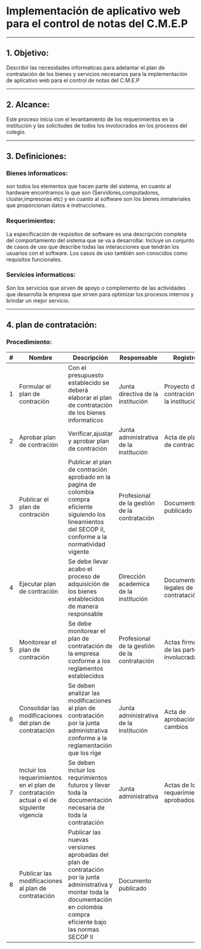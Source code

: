 # Implementación de aplicativo web para el control de notas del C.M.E.P

---

## 1. Objetivo:

Describir las necesidades informaticas para adelantar el plan de contratación de los bienes y servicios necesarios para la implementación de aplicativo web para el control de notas del C.M.E.P

---

## 2. Alcance:

Este proceso inicia con el levantamiento de los requerimientos en la institución y las solicitudes de todos los involocrados en los procesos del colegio.

---

## 3. Definiciones:

### Bienes informaticos:
son todos los elementos que hacen parte del sistema, en cuanto al hardware encontramos lo que son (Servidores,computadores, cluster,impresoras etc) y en cuanto al software son los bienes inmateriales que proporcionan datos e instrucciones.

### Requerimientos: 
La especificación de requisitos de software es una descripción completa del comportamiento del sistema que se va a desarrollar. Incluye un conjunto de casos de uso que describe todas las interacciones que tendrán los usuarios con el software. Los casos de uso también son conocidos como requisitos funcionales.

### Servicios informaticos:
Son los servicios que sirven de apoyo o complemento de las actividades que desarrolla la empresa que sirven para optimizar los procesos internos y brindar un mejor servicio.

---

## 4. plan de contratación:

### Procedimiento:

|#|Nombre|Descripción|Responsable|Registro|
|-|------|-----------|-----------|--------|
|1|Formular el plan de contración|Con el presupuesto establecido se deberá elaborar el plan de contratación de los bienes informaticos|Junta directiva de la institución|Proyecto de contración de la institución|
|2|Aprobar plan de contración|Verificar,ajustar y aprobar plan de contración|Junta administrativa de la institución|Acta de plan de contración|
|3|Publicar el plan de contración|Publicar el plan de contración aprobado en la pagina de colombia compra eficiente siguiendo los lineamientos del SECOP II, conforme a la normatividad vigente|Profesional de la gestión de la contratación|Documento publicado|
|4|Ejecutar plan de contración|Se debe llevar acabo el proceso de adquisición de los bienes establecidos de manera responsable|Dirección academica de la institución|Documentos legales de la contratación|
|5|Monitorear el plan de contración|Se debe monitorear el plan de contratación de la empresa conforme a los reglamentos establecidos|Profesional de la gestión de la contratación|Actas firmadas de las partes involucradas|
|6|Consolidar las modificaciones del plan de contratación|Se deben analizar las modificaciones al plan de contratación por la junta administrativa conforme a la reglamentación que los rige|Junta administrativa de la institución|Acta de aprobación de cambios|
|7|Incluir los requerimientos en el plan de contratación actual o el de siguiente vigencia|Se deben incluir los requrimientos futuros y llevar toda la documentación necesaria de toda la contratación|Junta administrativa|Actas de los requerimientos aprobados|
|8|Publicar las modificaciones al plan de contratación|Publicar las nuevas versiones aprobadas del plan de contratación por la junta administrativa y montar toda la documentación en colombia compra eficiente bajo las normas SECOP II|Documento publicado|


